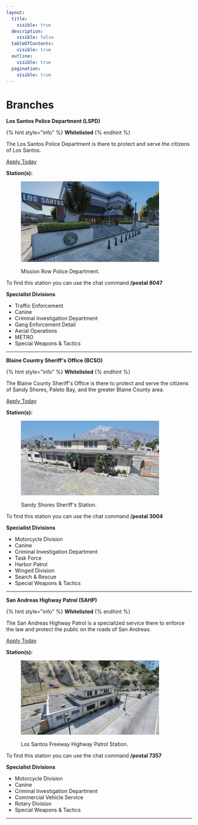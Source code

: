 ```yaml
---
layout:
  title:
    visible: true
  description:
    visible: false
  tableOfContents:
    visible: true
  outline:
    visible: true
  pagination:
    visible: true
---
```


# Branches

**Los Santos Police Department (LSPD)**

{% hint style="info" %}
**Whitelisted**
{% endhint %}

The Los Santos Police Department is there to protect and serve the citizens of Los Santos.

[Apply Today](https://discord.gg/Vgmmt3C)

**Station(s):**

<figure><img src="../../../../.gitbook/assets/mrpd.jpg" alt="" width="375"><figcaption><p>Mission Row Police Department.</p></figcaption></figure>

To find this station you can use the chat command **/postal 8047**

**Specialist Divisions**

* Traffic Enforcement
* Canine
* Criminal Investigation Department
* Gang Enforcement Detail
* Aerial Operations
* METRO
* Special Weapons & Tactics

***

**Blaine Country Sheriff's Office (BCSO)**

{% hint style="info" %}
**Whitelisted**
{% endhint %}

The Blaine County Sheriff's Office is there to protect and serve the citizens of Sandy Shores, Paleto Bay, and the greater Blaine County area.

[Apply Today](https://discord.gg/Vgmmt3C)

**Station(s):**

<figure><img src="../../../../.gitbook/assets/bcso-ssss.jpg" alt="" width="375"><figcaption><p>Sandy Shores Sheriff's Station.</p></figcaption></figure>

To find this station you can use the chat command **/postal 3004**

**Specialist Divisions**

* Motorcycle Division
* Canine
* Criminal Investigation Department
* Task Force
* Harbor Patrol
* Winged Division
* Search & Rescue
* Special Weapons & Tactics

***

**San Andreas Highway Patrol (SAHP)**

{% hint style="info" %}
**Whitelisted**
{% endhint %}

The San Andreas Highway Patrol is a specialized service there to enforce the law and protect the public on the roads of San Andreas.

[Apply Today](https://discord.gg/Vgmmt3C)

**Station(s):**

<figure><img src="../../../../.gitbook/assets/sahp-lsf.jpg" alt="" width="375"><figcaption><p>Los Santos Freeway Highway Patrol Station.</p></figcaption></figure>

To find this station you can use the chat command **/postal 7357**

**Specialist Divisions**

* Motorcycle Division
* Canine
* Criminal Investigation Department
* Commercial Vehicle Service
* Rotary Division
* Special Weapons & Tactics

***
